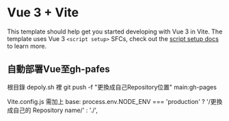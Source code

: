 # Vue 3 + Vite

This template should help get you started developing with Vue 3 in Vite. The template uses Vue 3 `<script setup>` SFCs, check out the [script setup docs](https://v3.vuejs.org/api/sfc-script-setup.html#sfc-script-setup) to learn more.

## 自動部署Vue至gh-pafes

根目錄 depoly.sh 裡 git push -f "更換成自己Repository位置" main:gh-pages

Vite.config.js 需加上 base: process.env.NODE_ENV === 'production' ? '/更換成自己的 Repository name/' : './', 

